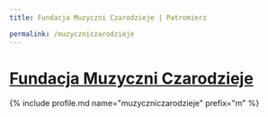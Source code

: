 ```yaml
---
title: Fundacja Muzyczni Czarodzieje | Patromierz

permalink: /muzyczniczarodzieje
---
```


# [Fundacja Muzyczni Czarodzieje](https://patronite.pl/muzyczniczarodzieje)

{% include profile.md name="muzyczniczarodzieje" prefix="m" %}

